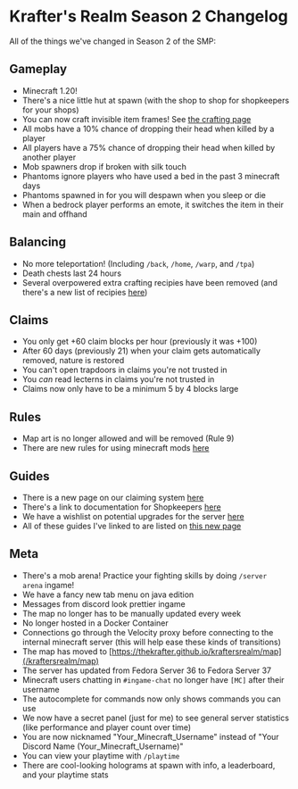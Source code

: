 # Krafter's Realm Season 2 Changelog
All of the things we've changed in Season 2 of the SMP:


## Gameplay
- Minecraft 1.20!
- There's a nice little hut at spawn (with the shop to shop for shopkeepers for your shops)
- You can now craft invisible item frames! See [the crafting page](/kraftersrealm/crafting)
- All mobs have a 10% chance of dropping their head when killed by a player
- All players have a 75% chance of dropping their head when killed by another player
- Mob spawners drop if broken with silk touch
- Phantoms ignore players who have used a bed in the past 3 minecraft days
- Phantoms spawned in for you will despawn when you sleep or die
- When a bedrock player performs an emote, it switches the item in their main and offhand

## Balancing
- No more teleportation! (Including `/back`, `/home`, `/warp`, and `/tpa`)
- Death chests last 24 hours
- Several overpowered extra crafting recipies have been removed (and there's a new list of recipies [here](/kraftersrealm/crafting))

## Claims
- You only get +60 claim blocks per hour (previously it was +100)
- After 60 days (previously 21) when your claim gets automatically removed, nature is restored
- You can't open trapdoors in claims you're not trusted in
- You *can* read lecterns in claims you're not trusted in
- Claims now only have to be a minimum 5 by 4 blocks large

## Rules
- Map art is no longer allowed and will be removed (Rule 9)
- There are new rules for using minecraft mods [here](/kraftersrealm/mods)

## Guides
- There is a new page on our claiming system [here](/kraftersrealm/claims)
- There's a link to documentation for Shopkeepers [here](/kraftersrealm/shopkeepers)
- We have a wishlist on potential upgrades for the server [here](/kraftersrealm/wishlist)
- All of these guides I've linked to are listed on [this new page](/kraftersrealm)

## Meta
- There's a mob arena! Practice your fighting skills by doing `/server arena` ingame!
- We have a fancy new tab menu on java edition
- Messages from discord look prettier ingame
- The map no longer has to be manually updated every week
- No longer hosted in a Docker Container
- Connections go through the Velocity proxy before connecting to the internal minecraft server (this will help ease these kinds of transitions)
- The map has moved to [https://thekrafter.github.io/kraftersrealm/map](/kraftersrealm/map)
- The server has updated from Fedora Server 36 to Fedora Server 37
- Minecraft users chatting in `#ingame-chat` no longer have `[MC]` after their username
- The autocomplete for commands now only shows commands you can use
- We now have a secret panel (just for me) to see general server statistics (like performance and player count over time)
- You are now nicknamed "Your_Minecraft_Username" instead of "Your Discord Name (Your_Minecraft_Username)"
- You can view your playtime with `/playtime`
- There are cool-looking holograms at spawn with info, a leaderboard, and your playtime stats



